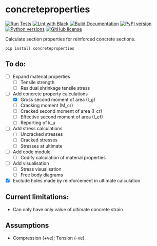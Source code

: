 # concreteproperties

[![Run Tests](https://github.com/robbievanleeuwen/concrete-properties/actions/workflows/tests.yml/badge.svg)](https://github.com/robbievanleeuwen/concrete-properties/actions/workflows/tests.yml) [![Lint with Black](https://github.com/robbievanleeuwen/concrete-properties/actions/workflows/black.yml/badge.svg)](https://github.com/robbievanleeuwen/concrete-properties/actions/workflows/black.yml) [![Build Documentation](https://github.com/robbievanleeuwen/concrete-properties/actions/workflows/build_docs.yml/badge.svg)](https://robbievanleeuwen.github.io/concrete-properties/) [![PyPI version](https://badge.fury.io/py/concreteproperties.svg)](https://badge.fury.io/py/concreteproperties) [![Python versions](https://img.shields.io/badge/python-3.7%20%7C%203.8%20%7C%203.9-blue?style=flat&logo=python)](https://badge.fury.io/py/concreteproperties) [![GitHub license](https://img.shields.io/github/license/robbievanleeuwen/concrete-properties)](https://github.com/robbievanleeuwen/concrete-properties/blob/master/LICENSE.md)

Calculate section properties for reinforced concrete sections.

```shell
pip install concreteproperties
```

## To do:
- [ ] Expand material properties
  - [ ] Tensile strength
  - [ ] Residual shrinkage tensile stress
- [ ] Add concrete property calculations
  - [x] Gross second moment of area (I_g)
  - [ ] Cracking moment (M_cr)
  - [ ] Cracked second moment of area (I_cr)
  - [ ] Effective second moment of area (I_ef)
  - [ ] Reporting of k_u
- [ ] Add stress calculations
  - [ ] Uncracked stresses
  - [ ] Cracked stresses
  - [ ] Stresses at ultimate
- [ ] Add code module
  - [ ] Codify calculation of material properties
- [ ] Add visualisation
  - [ ] Stress visualisation
  - [ ] Free body diagrams
- [x] Exclude holes made by reinforcement in ultimate calculation

## Current limitations:
- Can only have only value of ultimate concrete strain

## Assumptions
- Compression (+ve); Tension (-ve)
